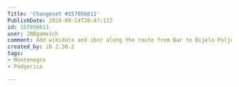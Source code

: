 ```yaml
---
Title: 'Changeset #157056611'
PublishDate: 2024-09-24T20:47:11Z
id: 157056611
user: JBBgameich
comment: Add wikidata and ibnr along the route from Bar to Bijelo Polje
created_by: iD 2.30.2
tags:
- Montenegro
- Podgorica

---
```

